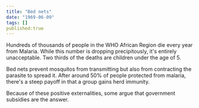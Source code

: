 ```yaml
---
title: "Bed nets"
date: "1969-06-09"
tags: []
published:true
---
```


Hundreds of thousands of people in the WHO African Region die every year from Malaria. While this number is dropping precipitously, it's entirely unacceptable. Two thirds of the deaths are children under the age of 5.

Bed nets prevent mosquitos from transmitting but also from contracting the parasite to spread it. After around 50% of people protected from malaria, there's a steep payoff in that a group gains herd immunity.

Because of these positive externalities, some argue that government subsidies are the answer.
